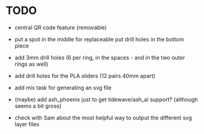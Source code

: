 # TODO

- central QR code feature (removable)
- put a spot in the middle for replaceable put drill holes in the bottom piece
- add 3mm drill holes (6 per ring, in the spaces - and in the two outer rings as
  well)
- add drill holes for the PLA sliders (12 pairs 40mm apart)

- add mix task for generating an svg file
- (maybe) add ash_phoenix just to get tidewave/ash_ai support? (although seems a
  bit gross)
- check with Sam about the most helpful way to output the different svg layer
  files
